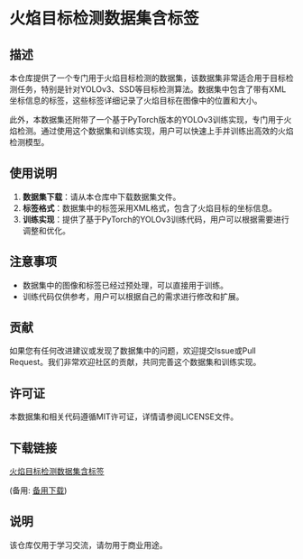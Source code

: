 # 火焰目标检测数据集含标签

## 描述

本仓库提供了一个专门用于火焰目标检测的数据集，该数据集非常适合用于目标检测任务，特别是针对YOLOv3、SSD等目标检测算法。数据集中包含了带有XML坐标信息的标签，这些标签详细记录了火焰目标在图像中的位置和大小。

此外，本数据集还附带了一个基于PyTorch版本的YOLOv3训练实现，专门用于火焰检测。通过使用这个数据集和训练实现，用户可以快速上手并训练出高效的火焰检测模型。

## 使用说明

1. **数据集下载**：请从本仓库中下载数据集文件。
2. **标签格式**：数据集中的标签采用XML格式，包含了火焰目标的坐标信息。
3. **训练实现**：提供了基于PyTorch的YOLOv3训练代码，用户可以根据需要进行调整和优化。

## 注意事项

- 数据集中的图像和标签已经过预处理，可以直接用于训练。
- 训练代码仅供参考，用户可以根据自己的需求进行修改和扩展。

## 贡献

如果您有任何改进建议或发现了数据集中的问题，欢迎提交Issue或Pull Request。我们非常欢迎社区的贡献，共同完善这个数据集和训练实现。

## 许可证

本数据集和相关代码遵循MIT许可证，详情请参阅LICENSE文件。

## 下载链接
[火焰目标检测数据集含标签](https://pan.quark.cn/s/6fbd34c84ffe) 

(备用: [备用下载](https://pan.baidu.com/s/15_5K_vF-cTiPOBPdOCXtTg?pwd=1234))

## 说明

该仓库仅用于学习交流，请勿用于商业用途。
